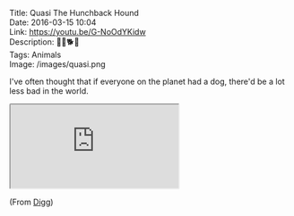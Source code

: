 Title: Quasi The Hunchback Hound  
Date: 2016-03-15 10:04  
Link: https://youtu.be/G-NoOdYKidw  
Description: 🐶🐺🐕🌭  
Tags: Animals  
Image: /images/quasi.png  

I've often thought that if everyone on the planet had a dog, there'd be a lot less bad in the world.

<iframe style="border-radius: 0.2em" src="https://www.youtube.com/embed/G-NoOdYKidw" allowfullscreen></iframe>

(From [Digg][1])

[1]: http://digg.com/video/quasimodo-dog "Source post on Digg"
